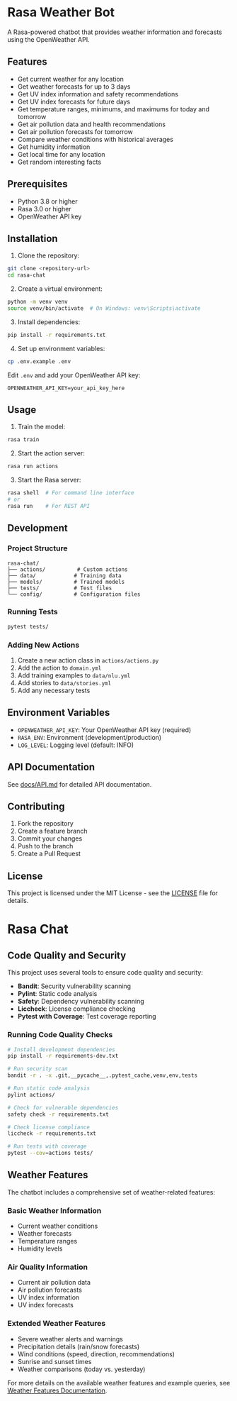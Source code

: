 # Rasa Weather Bot

A Rasa-powered chatbot that provides weather information and forecasts using the OpenWeather API.

## Features

- Get current weather for any location
- Get weather forecasts for up to 3 days
- Get UV index information and safety recommendations
- Get UV index forecasts for future days
- Get temperature ranges, minimums, and maximums for today and tomorrow
- Get air pollution data and health recommendations
- Get air pollution forecasts for tomorrow
- Compare weather conditions with historical averages
- Get humidity information
- Get local time for any location
- Get random interesting facts

## Prerequisites

- Python 3.8 or higher
- Rasa 3.0 or higher
- OpenWeather API key

## Installation

1. Clone the repository:
```bash
git clone <repository-url>
cd rasa-chat
```

2. Create a virtual environment:
```bash
python -m venv venv
source venv/bin/activate  # On Windows: venv\Scripts\activate
```

3. Install dependencies:
```bash
pip install -r requirements.txt
```

4. Set up environment variables:
```bash
cp .env.example .env
```
Edit `.env` and add your OpenWeather API key:
```
OPENWEATHER_API_KEY=your_api_key_here
```

## Usage

1. Train the model:
```bash
rasa train
```

2. Start the action server:
```bash
rasa run actions
```

3. Start the Rasa server:
```bash
rasa shell  # For command line interface
# or
rasa run    # For REST API
```

## Development

### Project Structure

```
rasa-chat/
├── actions/          # Custom actions
├── data/            # Training data
├── models/          # Trained models
├── tests/           # Test files
└── config/          # Configuration files
```

### Running Tests

```bash
pytest tests/
```

### Adding New Actions

1. Create a new action class in `actions/actions.py`
2. Add the action to `domain.yml`
3. Add training examples to `data/nlu.yml`
4. Add stories to `data/stories.yml`
5. Add any necessary tests

## Environment Variables

- `OPENWEATHER_API_KEY`: Your OpenWeather API key (required)
- `RASA_ENV`: Environment (development/production)
- `LOG_LEVEL`: Logging level (default: INFO)

## API Documentation

See [docs/API.md](docs/API.md) for detailed API documentation.

## Contributing

1. Fork the repository
2. Create a feature branch
3. Commit your changes
4. Push to the branch
5. Create a Pull Request

## License

This project is licensed under the MIT License - see the [LICENSE](LICENSE) file for details.
# Rasa Chat

## Code Quality and Security

This project uses several tools to ensure code quality and security:

- **Bandit**: Security vulnerability scanning
- **Pylint**: Static code analysis
- **Safety**: Dependency vulnerability scanning
- **Liccheck**: License compliance checking
- **Pytest with Coverage**: Test coverage reporting

### Running Code Quality Checks

```bash
# Install development dependencies
pip install -r requirements-dev.txt

# Run security scan
bandit -r . -x .git,__pycache__,.pytest_cache,venv,env,tests

# Run static code analysis
pylint actions/

# Check for vulnerable dependencies
safety check -r requirements.txt

# Check license compliance
liccheck -r requirements.txt

# Run tests with coverage
pytest --cov=actions tests/
```

## Weather Features

The chatbot includes a comprehensive set of weather-related features:

### Basic Weather Information
- Current weather conditions
- Weather forecasts
- Temperature ranges
- Humidity levels

### Air Quality Information
- Current air pollution data
- Air pollution forecasts
- UV index information
- UV index forecasts

### Extended Weather Features
- Severe weather alerts and warnings
- Precipitation details (rain/snow forecasts)
- Wind conditions (speed, direction, recommendations)
- Sunrise and sunset times
- Weather comparisons (today vs. yesterday)

For more details on the available weather features and example queries, see [Weather Features Documentation](docs/WEATHER_FEATURES.md).